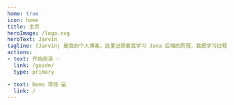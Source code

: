 ```yaml
---
home: true
icon: home
title: 主页
heroImage: /logo.svg
heroText: Jarvin
tagline: ⌈Jarvin⌋ 是我的个人博客，这里记录着我学习 Java 后端的历程，我把学习过程中做的笔记组织成了博客文章，希望有助于形成自己的知识体系，也希望帮助有同样困扰的你🤓
actions:
- text: 开始阅读 💡
  link: /guide/
  type: primary

- text: Demo 项目 💻
  link: /
---
```


